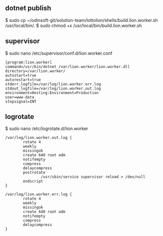 ﻿## dotnet publish

$ sudo cp ~/odinsoft-git/solution-team/lottolion/shells/build.lion.worker.sh /usr/local/bin/.
$ sudo chmod +x /usr/local/bin/build.lion.worker.sh

## supervisor

$ sudo nano /etc/supervisor/conf.d/lion.worker.conf

```
[program:lion.worker]
command=/usr/bin/dotnet /var/lion.worker/lion.worker.dll 
directory=/var/lion.worker/
autostart=true
autorestart=true
stderr_logfile=/var/log/lion.worker.err.log
stdout_logfile=/var/log/lion.worker.out.log
environment=Hosting:Environment=Production
user=www-data
stopsignal=INT
```

## logrotate

$ sudo nano /etc/logrotate.d/lion.worker

```
/var/log/lion.worker.out.log {
        rotate 4
        weekly
        missingok
        create 640 root adm
        notifempty
        compress
        delaycompress
        postrotate
                /usr/sbin/service supervisor reload > /dev/null
        endscript
}

/var/log/lion.worker.err.log {
        rotate 4
        weekly
        missingok
        create 640 root adm
        notifempty
        compress
        delaycompress
}
```